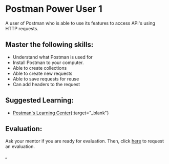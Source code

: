 # Postman Power User 1

A user of Postman who is able to use its features to access API's using HTTP requests.

## Master the following skills:

* Understand what Postman is used for
* Install Postman to your computer.
* Able to create collections
* Able to create new requests
* Able to save requests for reuse
* Can add headers to the request

## Suggested Learning:

* [Postman's Learning Center](https://learning.getpostman.com/){:target="_blank"}

## Evaluation:

Ask your mentor if you are ready for evaluation. Then, click [here](https://calendly.com/codex-evaluations/2?a1=Postman%20Power%20User%201&a2=XUSQ7P32TTSDfZy362fUgA) to request an evaluation.

[.](level-2)